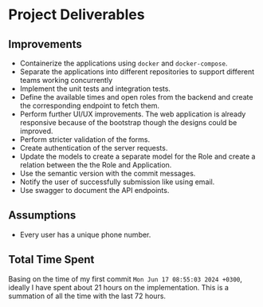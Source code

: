 # Project Deliverables

## Improvements

- Containerize the applications using `docker` and `docker-compose`.
- Separate the applications into different repositories to support different teams working concurrently
- Implement the unit tests and integration tests.
- Define the available times and open roles from the backend and create the corresponding endpoint to fetch them.
- Perform further UI/UX improvements. The web application is already responsive because of the bootstrap though the designs could be improved.
- Perform stricter validation of the forms.
- Create authentication of the server requests.
- Update the models to create a separate model for the Role and create a relation between the the Role and Application.
- Use the semantic version with the commit messages.
- Notify the user of successfully submission like using email.
- Use swagger to document the API endpoints.

## Assumptions

- Every user has a unique phone number.

## Total Time Spent

Basing on the time of my first commit `Mon Jun 17 08:55:03 2024 +0300`, ideally I have spent about 21 hours on the implementation. This is a summation of all the time with the last 72 hours.
